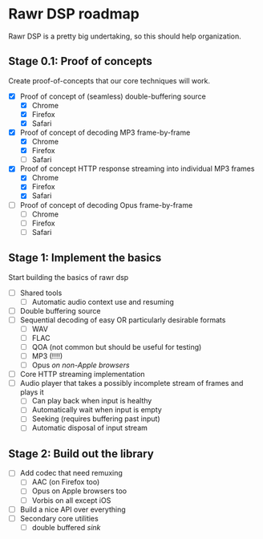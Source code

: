 # Rawr DSP roadmap

Rawr DSP is a pretty big undertaking, so this should help organization.

## Stage 0.1: Proof of concepts

Create proof-of-concepts that our core techniques will work.

 - [x] Proof of concept of (seamless) double-buffering source
	* [x] Chrome
   * [x] Firefox
   * [x] Safari
 - [x] Proof of concept of decoding MP3 frame-by-frame
	 * [x] Chrome
	 * [x] Firefox
	 * [ ] Safari
 - [x] Proof of concept HTTP response streaming into individual MP3 frames
	* [x] Chrome
	* [x] Firefox
	* [x] Safari
 - [ ] Proof of concept of decoding Opus frame-by-frame
	 * [ ] Chrome
	 * [ ] Firefox
	 * [ ] Safari

## Stage 1: Implement the basics

Start building the basics of rawr dsp

- [ ] Shared tools
  * [ ] Automatic audio context use and resuming
- [ ] Double buffering source
- [ ] Sequential decoding of easy OR particularly desirable formats
  * [ ] WAV
  * [ ] FLAC
  * [ ] QOA (not common but should be useful for testing)
  * [ ] MP3 (!!!!)
  * [ ] Opus *on non-Apple browsers*
- [ ] Core HTTP streaming implementation
- [ ] Audio player that takes a possibly incomplete stream of frames and plays it
  * [ ] Can play back when input is healthy
  * [ ] Automatically wait when input is empty
  * [ ] Seeking (requires buffering past input)
  * [ ] Automatic disposal of input stream

## Stage 2: Build out the library

- [ ] Add codec that need remuxing
  * [ ] AAC (on Firefox too)
  * [ ] Opus on Apple browsers too
  * [ ] Vorbis on all except iOS
- [ ] Build a nice API over everything
- [ ] Secondary core utilities
  * [ ] double buffered *sink*